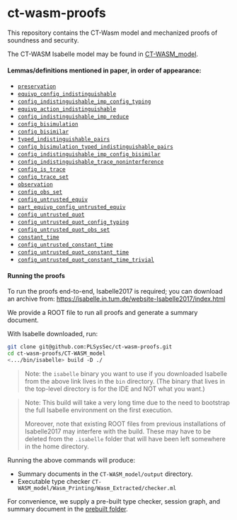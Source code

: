 # ct-wasm-proofs

This repository contains the CT-Wasm model and mechanized proofs of soundness
and security.

The CT-WASM Isabelle model may be found in [CT-WASM_model](./CT-WASM_model).

#### Lemmas/definitions mentioned in paper, in order of appearance:

- [`preservation`](./CT-WASM_model/Wasm_Soundness.thy#L5)
- [`equivp_config_indistinguishable`](./CT-WASM_model/Wasm_Secret_Aux.thy#L1029)
- [`config_indistinguishable_imp_config_typing`](./CT-WASM_model/Wasm_Secret_Aux.thy#L891)
- [`equivp_action_indistinguishable`](./CT-WASM_model/Wasm_Secret.thy#L106)
- [`config_indistinguishable_imp_reduce`](./CT-WASM_model/Wasm_Secret.thy#L2165)
- [`config_bisimulation`](./CT-WASM_model/Wasm_Secret.thy#L2195)
- [`config_bisimilar`](./CT-WASM_model/Wasm_Secret.thy#L2201)
- [`typed_indistinguishable_pairs`](./CT-WASM_model/Wasm_Secret.thy#L2339)
- [`config_bisimulation_typed_indistinguishable_pairs`](./CT-WASM_model/Wasm_Secret.thy#L2388)
- [`config_indistinguishable_imp_config_bisimilar`](./CT-WASM_model/Wasm_Secret.thy#L2411)
- [`config_indistinguishable_trace_noninterference`](./CT-WASM_model/Wasm_Secret.thy#L2430)
- [`config_is_trace`](./CT-WASM_model/Wasm_Constant_Time.thy#L14)
- [`config_trace_set`](./CT-WASM_model/Wasm_Constant_Time.thy#L18)
- [`observation`](./CT-WASM_model/Wasm_Constant_Time.thy#L10)
- [`config_obs_set`](./CT-WASM_model/Wasm_Constant_Time.thy#L216)
- [`config_untrusted_equiv`](./CT-WASM_model/Wasm_Secret_Aux.thy#L1034)
- [`part_equivp_config_untrusted_equiv`](./CT-WASM_model/Wasm_Secret_Aux.thy#L1110)
- [`config_untrusted_quot`](./CT-WASM_model/Wasm_Secret_Aux.thy#L1119)
- [`config_untrusted_quot_config_typing`](./CT-WASM_model/Wasm_Secret_Aux.thy#L1220)
- [`config_untrusted_quot_obs_set`](./CT-WASM_model/Wasm_Constant_Time.thy#L218)
- [`constant_time`](./CT-WASM_model/Wasm_Constant_Time.thy#L244)
- [`config_untrusted_constant_time`](./CT-WASM_model/Wasm_Constant_Time.thy#L247)
- [`config_untrusted_quot_constant_time`](./CT-WASM_model/Wasm_Constant_Time.thy#L254)
- [`config_untrusted_quot_constant_time_trivial`](./CT-WASM_model/Wasm_Constant_Time.thy#L274)


#### Running the proofs

To run the proofs end-to-end, Isabelle2017 is required; you can download an archive from:
https://isabelle.in.tum.de/website-Isabelle2017/index.html

We provide a ROOT file to run all proofs and generate a summary document.

With Isabelle downloaded, run:

```bash
git clone git@github.com:PLSysSec/ct-wasm-proofs.git
cd ct-wasm-proofs/CT-WASM_model
<.../bin/isabelle> build -D ./
```

> Note: the `isabelle` binary you want to use if you downloaded Isabelle from the
> above link lives in the `bin` directory. (The binary that lives in the top-level
> directory is for the IDE and NOT what you want.)

> Note: This build will take a very long time due to the need to bootstrap the
> full Isabelle environment on the first execution. 
>
> Moreover, note that existing ROOT files from previous installations of
> Isabelle2017 may interfere with the build. These may have to be deleted from
> the `.isabelle` folder that will have been left somewhere in the home
> directory.

Running the above commands will produce:

- Summary documents in the `CT-WASM_model/output` directory.
- Executable type checker `CT-WASM_model/Wasm_Printing/Wasm_Extracted/checker.ml`

For convenience, we supply a pre-built type checker, session graph, and summary
document in the [prebuilt folder](./prebuilt).
